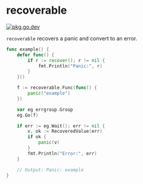 # recoverable

[![pkg.go.dev][gopkg-badge]][gopkg]

`recoverable` recovers a panic and convert to an error.

```go
func example() {
	defer func() {
		if r := recover(); r != nil {
			fmt.Println("Panic:", r)
		}
	}()

	f := recoverable.Func(func() {
		panic("example")
	})

	var eg errgroup.Group
	eg.Go(f)

	if err := eg.Wait(); err != nil {
		v, ok := RecoveredValue(err)
		if ok {
			panic(v)
		}
		fmt.Println("Error:", err)
	}

	// Output: Panic: example
}
```

<!-- links -->
[gopkg]: https://pkg.go.dev/github.com/tenntenn/recoverable
[gopkg-badge]: https://pkg.go.dev/badge/github.com/tenntenn/recoverable?status.svg
